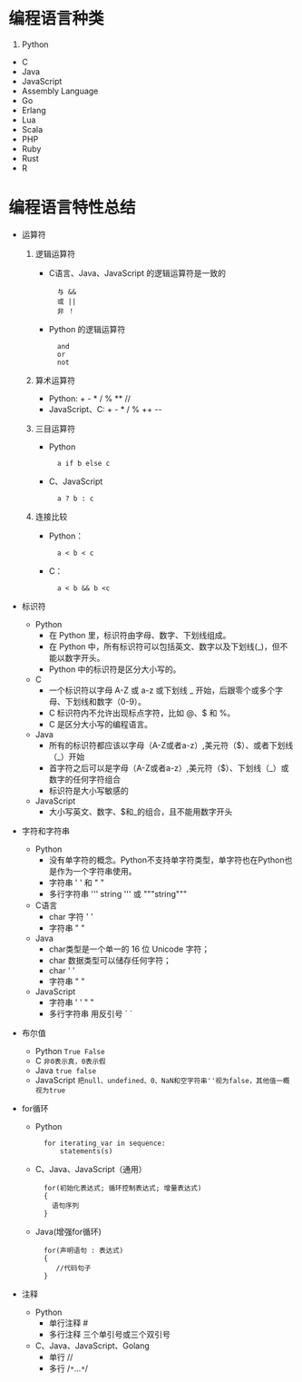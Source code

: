 # 编程语言种类
1. Python
- C
- Java
- JavaScript
- Assembly Language
- Go
- Erlang
- Lua
- Scala
- PHP
- Ruby
- Rust
- R
# 编程语言特性总结
- 运算符
	1. 逻辑运算符
	    - C语言、Java、JavaScript 的逻辑运算符是一致的
	    
	            与 &&
	            或 ||
	            非 ！
	    - Python 的逻辑运算符
	        
	            and
	            or
	            not
	2. 算术运算符
		- Python: + - * / % ** //
		- JavaScript、C: + - * / % ++ --

	3. 三目运算符
		- Python
	
				a if b else c
		- C、JavaScript
	
				a ? b : c
	4. 连接比较
		- Python：
			
				a < b < c
		- C：
	
				a < b && b <c 

- 标识符
    - Python
        - 在 Python 里，标识符由字母、数字、下划线组成。
        - 在 Python 中，所有标识符可以包括英文、数字以及下划线(_)，但不能以数字开头。
        - Python 中的标识符是区分大小写的。
    - C
        - 一个标识符以字母 A-Z 或 a-z 或下划线 _ 开始，后跟零个或多个字母、下划线和数字（0-9）。
        - C 标识符内不允许出现标点字符，比如 @、$ 和 %。
        - C 是区分大小写的编程语言。
    - Java
        - 所有的标识符都应该以字母（A-Z或者a-z）,美元符（$）、或者下划线（_）开始
        - 首字符之后可以是字母（A-Z或者a-z）,美元符（$）、下划线（_）或数字的任何字符组合
        - 标识符是大小写敏感的
    - JavaScript
        - 大小写英文、数字、$和_的组合，且不能用数字开头

- 字符和字符串
    - Python
        - 没有单字符的概念。Python不支持单字符类型，单字符也在Python也是作为一个字符串使用。
        - 字符串 ' ' 和 " " 
        - 多行字符串 ''' string ''' 或 """string"""
    - C语言
        - char 字符 ' '
        - 字符串 " "
    - Java
        - char类型是一个单一的 16 位 Unicode 字符；
        - char 数据类型可以储存任何字符；
        - char ' '
        - 字符串 " "
    - JavaScript
        - 字符串 ' ' " "
        - 多行字符串 用反引号 \` `

- 布尔值
    - Python `True False`
    - C `非0表示真，0表示假`
    - Java `true false`
    - JavaScript `把null、undefined、0、NaN和空字符串''视为false，其他值一概视为true`

- for循环
    - Python

            for iterating_var in sequence:
                statements(s)
    - C、Java、JavaScript（通用）

            for(初始化表达式; 循环控制表达式; 增量表达式)
            {
              语句序列
            }
    - Java(增强for循环)

            for(声明语句 : 表达式)
            {
               //代码句子
            }

- 注释
    - Python
        - 单行注释  #
        - 多行注释 三个单引号或三个双引号
    - C、Java、JavaScript、Golang
        - 单行 //
        - 多行 /`*`...`*`/



